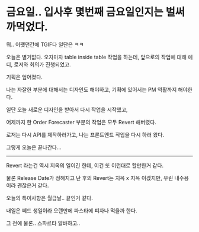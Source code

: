 # 금요일.. 입사후 몇번째 금요일인지는 벌써 까먹었다.

뭐.. 어쨋던간에 TGIF다 일단은 ㅋㅋ

오늘은 별거없다. 오자마자 table inside table 작업을 하는데, 앞으로의 작업에 대해 에디, 로저와 회의가 진행되었고.

기획은 엎어졌다.

나는 자잘한 부분에 대해서는 디자인도 해야하고, 기획에 있어서는 PM 역활까지 해야한다.

일단 오늘 새로운 디자인을 받아서 다시 작업을 시작했고,

어제까지 한 Order Forecaster 부분의 작업은 모두 Revert 해버렸다.

로저는 다시 API를 제작하러가고, 나는 프론트엔드 작업을 다시 하러 왔다.

그렇게 오늘은 끝나간다...

------------------------------------------

Revert 라는건 역시 지옥의 일이긴 한데, 이건 또 이런대로 할만한거 같다.

물론 Release Date가 정해지고 난 후의 Revert는 지옥 x 지옥 이겠지만, 우린 내수용이라 괜찮은거 같다.

오늘의 특이사항은 월급날.. 끝인거 같다.

내일은 쩨드 생일이라 오랜만에 파스타에 피자나 먹을까 한다.

그 전에 물론.. 스파르타 알바하고..
